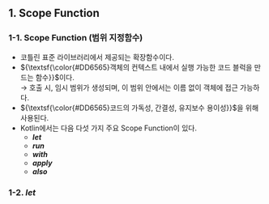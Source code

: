 ## 1. Scope Function


### 1-1. Scope Function (범위 지정함수)


- 코틀린 표준 라이브러리에서 제공되는 확장함수이다.
- ${\textsf{\color{#DD6565}객체의 컨텍스트 내에서 실행 가능한 코드 블럭을 만드는 함수}}$이다. <br>
  → 호출 시, 임시 범위가 생성되며, 이 범위 안에서는 이름 없이 객체에 접근 가능하다.
- ${\textsf{\color{#DD6565}코드의 가독성, 간결성, 유지보수 용이성}}$을 위해 사용된다.
- Kotlin에서는 다음 다섯 가지 주요 Scope Function이 있다. <br>
  - ***let*** 
  - ***run***
  - ***with***
  - ***apply***
  - ***also***


### 1-2. ***let***


